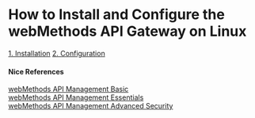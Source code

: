 # How to Install and Configure the webMethods API Gateway on Linux

[1. Installation](https://github.com/ikromnurrohim/webmethods-api-gateway-guide/blob/master/installation/README.MD#installation)
[2. Configuration](https://github.com/ikromnurrohim/webmethods-api-gateway-guide/blob/master/installation/README.MD#installation)


#### Nice References
[webMethods API Management Basic](https://gist.github.com/ikromnurrohim/24c7c49864a528001dac23f9a57558e9) \
[webMethods API Management Essentials](https://gist.github.com/ikromnurrohim/27ceeccb6a6634921dfb2669703b085f) \
[webMethods API Management Advanced Security](https://gist.github.com/ikromnurrohim/ccb815111c8e4658167e08e6d211a00f) 
